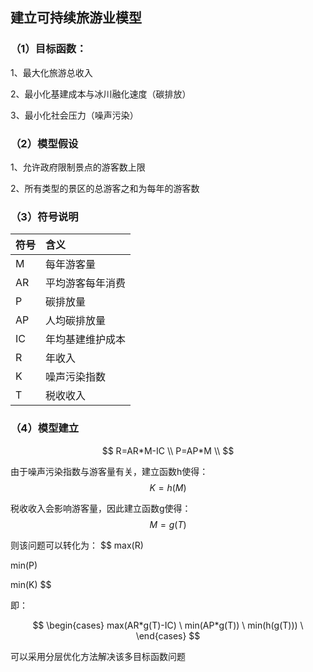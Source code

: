 ## 建立可持续旅游业模型

### （1）目标函数：
1、最大化旅游总收入

2、最小化基建成本与冰川融化速度（碳排放）

3、最小化社会压力（噪声污染）

### （2）模型假设
1、允许政府限制景点的游客数上限

2、所有类型的景区的总游客之和为每年的游客数

### （3）符号说明
| 符号 | 含义             |
|------|:-----------------|
| M    | 每年游客量       |
| AR   | 平均游客每年消费 |
| P    | 碳排放量         |
| AP   | 人均碳排放量     |
| IC   | 年均基建维护成本 |
| R    | 年收入           |
| K    | 噪声污染指数     |
| T    | 税收收入         |
### （4）模型建立

$$
R=AR*M-IC \\
P=AP*M \\
$$

由于噪声污染指数与游客量有关，建立函数h使得：
$$
K=h(M) 
$$

税收收入会影响游客量，因此建立函数g使得：
$$
M=g(T)
$$

则该问题可以转化为：
$$
max(R) 

min(P) 

min(K)
$$

即：

$$
\begin{cases}
max(AR*g(T)-IC) \
min(AP*g(T)) \
min(h(g(T))) \
\end{cases}
$$

可以采用分层优化方法解决该多目标函数问题
